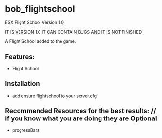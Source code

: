 # bob_flightschool
 ESX Flight School Version 1.0
 
 IT IS VERSION 1.0 IT CAN CONTAIN BUGS AND IT IS NOT FINISHED!

A Flight School added to the game.

## Features:
* Flight School

## Installation

* add ensure flightschool to your server.cfg

## Recommended Resources for the best results: // if you know what you are doing they are Optional
* progressBars
